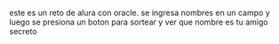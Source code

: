 este es un reto de alura con oracle.
se ingresa nombres en un campo y luego se presiona un boton para sortear y ver que nombre
es tu amigo secreto
